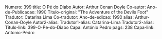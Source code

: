 Numero: 399
title: O Pé do Diabo
Autor: Arthur Conan Doyle
Co-autor: 
Ano-de-Publicacao: 1990
Titulo-original: "The Adventure of the Devils Foot"
Tradutor: Catarina Lima
Co-tradutor: 
Ano-de-edicao: 1990
alias: Arthur-Conan-Doyle
Autor2-alias: 
Tradutor1-alias: Catarina-Lima
Tradutor2-alias: 
Titulo-link: 399-O-Pe-do-Diabo
Capa: António Pedro
pags: 238
Capa-link: Antonio-Pedro